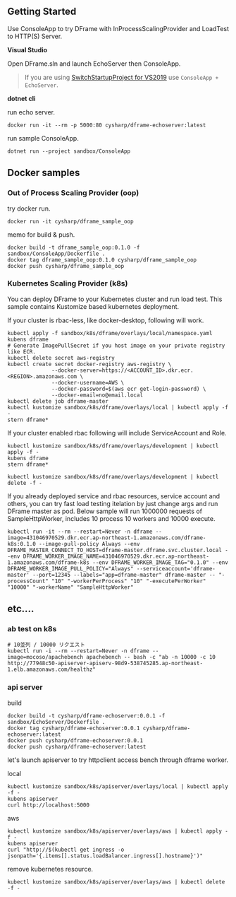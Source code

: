 ## Getting Started

Use ConsoleApp to try DFrame with InProcessScalingProvider and LoadTest to HTTP(S) Server.

**Visual Studio**

Open DFrame.sln and launch EchoServer then ConsoleApp.

> If you are using [SwitchStartupProject for VS2019](https://heptapod.host/thirteen/switchstartupproject) use `ConsoleApp + EchoServer`.

**dotnet cli**

run echo server.

```shell
docker run -it --rm -p 5000:80 cysharp/dframe-echoserver:latest
```

run sample ConsoleApp.

```shell
dotnet run --project sandbox/ConsoleApp
```

## Docker samples

### Out of Process Scaling Provider (oop)

try docker run.

```shell
docker run -it cysharp/dframe_sample_oop
```

memo for build & push.

```shell
docker build -t dframe_sample_oop:0.1.0 -f sandbox/ConsoleApp/Dockerfile .
docker tag dframe_sample_oop:0.1.0 cysharp/dframe_sample_oop
docker push cysharp/dframe_sample_oop
```

### Kubernetes Scaling Provider (k8s)

You can deploy DFrame to your Kubernetes cluster and run load test.
This sample contains Kustomize based kubernetes deployment.

If your cluster is rbac-less, like docker-desktop, following will work.

```shell
kubectl apply -f sandbox/k8s/dframe/overlays/local/namespace.yaml
kubens dframe
# Generate ImagePullSecret if you host image on your private registry like ECR.
kubectl delete secret aws-registry
kubectl create secret docker-registry aws-registry \
              --docker-server=https://<ACCOUNT_ID>.dkr.ecr.<REGION>.amazonaws.com \
              --docker-username=AWS \
              --docker-password=$(aws ecr get-login-password) \
              --docker-email=no@email.local
kubectl delete job dframe-master
kubectl kustomize sandbox/k8s/dframe/overlays/local | kubectl apply -f -
stern dframe*
```

If your cluster enabled rbac following will include ServiceAccount and Role.

```shell
kubectl kustomize sandbox/k8s/dframe/overlays/development | kubectl apply -f -
kubens dframe
stern dframe*

kubectl kustomize sandbox/k8s/dframe/overlays/development | kubectl delete -f -
```

If you already deployed service and rbac resources, service account and others, you can try fast load testing itelation by just change args and run  DFrame master as pod.
Below sample will run 1000000 requests of SampleHttpWorker, includes 10 process 10 workers and 10000 execute.

```shell
kubectl run -it --rm --restart=Never -n dframe --image=431046970529.dkr.ecr.ap-northeast-1.amazonaws.com/dframe-k8s:0.1.0 --image-pull-policy Always --env DFRAME_MASTER_CONNECT_TO_HOST=dframe-master.dframe.svc.cluster.local --env DFRAME_WORKER_IMAGE_NAME=431046970529.dkr.ecr.ap-northeast-1.amazonaws.com/dframe-k8s --env DFRAME_WORKER_IMAGE_TAG="0.1.0" --env DFRAME_WORKER_IMAGE_PULL_POLICY="Always" --serviceaccount='dframe-master' --port=12345 --labels="app=dframe-master" dframe-master -- "-processCount" "10" "-workerPerProcess" "10" "-executePerWorker" "10000" "-workerName" "SampleHttpWorker"
```

## etc....

### ab test on k8s

```shell
# 10並列 / 10000 リクエスト
kubectl run -i --rm --restart=Never -n dframe --image=mocoso/apachebench apachebench -- bash -c "ab -n 10000 -c 10 http://77948c50-apiserver-apiserv-98d9-538745285.ap-northeast-1.elb.amazonaws.com/healthz"
```

### api server

build

```shell
docker build -t cysharp/dframe-echoserver:0.0.1 -f sandbox/EchoServer/Dockerfile .
docker tag cysharp/dframe-echoserver:0.0.1 cysharp/dframe-echoserver:latest
docker push cysharp/dframe-echoserver:0.0.1
docker push cysharp/dframe-echoserver:latest
```

let's launch apiserver to try httpclient access bench through dframe worker.

local

```shell
kubectl kustomize sandbox/k8s/apiserver/overlays/local | kubectl apply -f -
kubens apiserver
curl http://localhost:5000
```

aws

```shell
kubectl kustomize sandbox/k8s/apiserver/overlays/aws | kubectl apply -f -
kubens apiserver
curl "http://$(kubectl get ingress -o jsonpath='{.items[].status.loadBalancer.ingress[].hostname}')"
```

remove kubernetes resource.

```shell
kubectl kustomize sandbox/k8s/apiserver/overlays/aws | kubectl delete -f -
```
